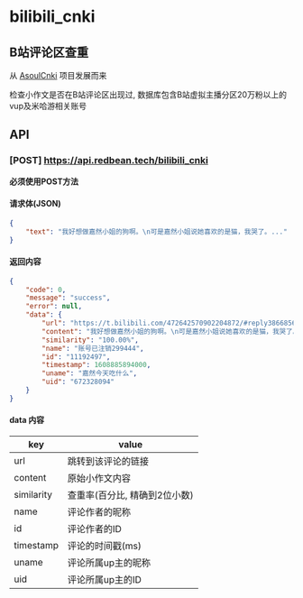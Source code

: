 # bilibili_cnki

## B站评论区查重

从 [AsoulCnki](https://github.com/ASoulCnki) 项目发展而来

检查小作文是否在B站评论区出现过, 数据库包含B站虚拟主播分区20万粉以上的vup及米哈游相关账号

## API

### [POST] https://api.redbean.tech/bilibili_cnki

**必须使用POST方法**

#### 请求体(JSON)

```json
{
    "text": "我好想做嘉然小姐的狗啊。\n可是嘉然小姐说她喜欢的是猫，我哭了。..."
}
```

#### 返回内容

```json
{
    "code": 0,
    "message": "success",
    "error": null,
    "data": {
        "url": "https://t.bilibili.com/472642570902204872/#reply3866856390",
        "content": "我好想做嘉然小姐的狗啊。\n可是嘉然小姐说她喜欢的是猫，我哭了。...",
        "similarity": "100.00%",
        "name": "账号已注销299444",
        "id": "11192497",
        "timestamp": 1608885894000,
        "uname": "嘉然今天吃什么",
        "uid": "672328094"
    }
}
```

#### data 内容
|key|value|
|---|---|
|url|跳转到该评论的链接|
|content|原始小作文内容|
|similarity|查重率(百分比, 精确到2位小数)|
|name|评论作者的昵称|
|id|评论作者的ID|
|timestamp|评论的时间戳(ms)|
|uname|评论所属up主的昵称|
|uid|评论所属up主的ID|
